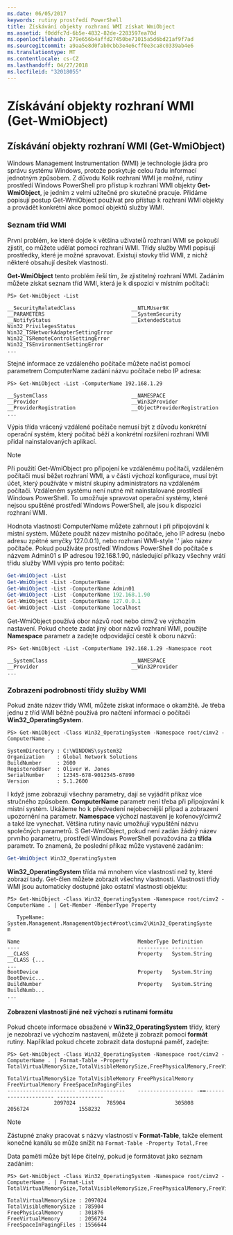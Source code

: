 ```yaml
---
ms.date: 06/05/2017
keywords: rutiny prostředí PowerShell
title: Získávání objekty rozhraní WMI získat WmiObject
ms.assetid: f0ddfc7d-6b5e-4832-82de-2283597ea70d
ms.openlocfilehash: 279e656b4affd27450be71015a5d6bd21af9f7ad
ms.sourcegitcommit: a9aa5e8d0fab0cbb3e4e6cff0e3ca8c0339ab4e6
ms.translationtype: MT
ms.contentlocale: cs-CZ
ms.lasthandoff: 04/27/2018
ms.locfileid: "32018055"
---
```

# <a name="getting-wmi-objects-get-wmiobject"></a>Získávání objekty rozhraní WMI (Get-WmiObject)

## <a name="getting-wmi-objects-get-wmiobject"></a>Získávání objekty rozhraní WMI (Get-WmiObject)

Windows Management Instrumentation (WMI) je technologie jádra pro správu systému Windows, protože poskytuje celou řadu informací jednotným způsobem. Z důvodu Kolik rozhraní WMI je možné, rutiny prostředí Windows PowerShell pro přístup k rozhraní WMI objekty **Get-WmiObject**, je jedním z velmi užitečné pro skutečné pracuje. Přidáme popisují postup Get-WmiObject používat pro přístup k rozhraní WMI objekty a provádět konkrétní akce pomocí objektů služby WMI.

### <a name="listing-wmi-classes"></a>Seznam tříd WMI

První problém, ke které dojde k většina uživatelů rozhraní WMI se pokouší zjistit, co můžete udělat pomocí rozhraní WMI. Třídy služby WMI popisují prostředky, které je možné spravovat. Existují stovky tříd WMI, z nichž některé obsahují desítek vlastnosti.

**Get-WmiObject** tento problém řeší tím, že zjistitelný rozhraní WMI. Zadáním můžete získat seznam tříd WMI, která je k dispozici v místním počítači:

```
PS> Get-WmiObject -List

__SecurityRelatedClass                  __NTLMUser9X
__PARAMETERS                            __SystemSecurity
__NotifyStatus                          __ExtendedStatus
Win32_PrivilegesStatus                  Win32_TSNetworkAdapterSettingError
Win32_TSRemoteControlSettingError       Win32_TSEnvironmentSettingError
...
```

Stejné informace ze vzdáleného počítače můžete načíst pomocí parametrem ComputerName zadání názvu počítače nebo IP adresa:

```
PS> Get-WmiObject -List -ComputerName 192.168.1.29

__SystemClass                           __NAMESPACE
__Provider                              __Win32Provider
__ProviderRegistration                  __ObjectProviderRegistration
...
```

Výpis třída vrácený vzdálené počítače nemusí být z důvodu konkrétní operační systém, který počítač běží a konkrétní rozšíření rozhraní WMI přidal nainstalovaných aplikací.

> [!NOTE]
> Při použití Get-WmiObject pro připojení ke vzdálenému počítači, vzdáleném počítači musí běžet rozhraní WMI, a v části výchozí konfigurace, musí být účet, který používáte v místní skupiny administrators na vzdáleném počítači. Vzdáleném systému není nutné mít nainstalované prostředí Windows PowerShell. To umožňuje spravovat operační systémy, které nejsou spuštěné prostředí Windows PowerShell, ale jsou k dispozici rozhraní WMI.

Hodnota vlastnosti ComputerName můžete zahrnout i při připojování k místní systém. Můžete použít název místního počítače, jeho IP adresu (nebo adresu zpětné smyčky 127.0.0.1), nebo rozhraní WMI-style '.' jako název počítače. Pokud používáte prostředí Windows PowerShell do počítače s názvem Admin01 s IP adresou 192.168.1.90, následující příkazy všechny vrátí třídu služby WMI výpis pro tento počítač:

```powershell
Get-WmiObject -List
Get-WmiObject -List -ComputerName .
Get-WmiObject -List -ComputerName Admin01
Get-WmiObject -List -ComputerName 192.168.1.90
Get-WmiObject -List -ComputerName 127.0.0.1
Get-WmiObject -List -ComputerName localhost
```

Get-WmiObject používá obor názvů root nebo cimv2 ve výchozím nastavení. Pokud chcete zadat jiný obor názvů rozhraní WMI, použijte **Namespace** parametr a zadejte odpovídající cestě k oboru názvů:

```
PS> Get-WmiObject -List -ComputerName 192.168.1.29 -Namespace root

__SystemClass                           __NAMESPACE
__Provider                              __Win32Provider
...
```

### <a name="displaying-wmi-class-details"></a>Zobrazení podrobností třídy služby WMI

Pokud znáte název třídy WMI, můžete získat informace o okamžitě. Je třeba jednu z tříd WMI běžně používá pro načtení informací o počítači **Win32_OperatingSystem**.

```
PS> Get-WmiObject -Class Win32_OperatingSystem -Namespace root/cimv2 -ComputerName .

SystemDirectory : C:\WINDOWS\system32
Organization    : Global Network Solutions
BuildNumber     : 2600
RegisteredUser  : Oliver W. Jones
SerialNumber    : 12345-678-9012345-67890
Version         : 5.1.2600
```

I když jsme zobrazují všechny parametry, dají se vyjádřit příkaz více stručného způsobem. **ComputerName** parametr není třeba při připojování k místní systém. Ukážeme ho k předvedení nejobecnější případ a zobrazení upozornění na parametr. **Namespace** výchozí nastavení je kořenový/cimv2 a také lze vynechat. Většina rutiny navíc umožňují vypuštění názvu společných parametrů. S Get-WmiObject, pokud není zadán žádný název prvního parametru, prostředí Windows PowerShell považována za **třída** parametr. To znamená, že poslední příkaz může vystavené zadáním:

```powershell
Get-WmiObject Win32_OperatingSystem
```

**Win32_OperatingSystem** třída má mnohem více vlastností než ty, které zobrazí tady. Get-člen můžete zobrazit všechny vlastnosti. Vlastnosti třídy WMI jsou automaticky dostupné jako ostatní vlastnosti objektu:

```
PS> Get-WmiObject -Class Win32_OperatingSystem -Namespace root/cimv2 -ComputerName . | Get-Member -MemberType Property

   TypeName: System.Management.ManagementObject#root\cimv2\Win32_OperatingSyste
m

Name                                      MemberType Definition
----                                      ---------- ----------
__CLASS                                   Property   System.String __CLASS {...
...
BootDevice                                Property   System.String BootDevic...
BuildNumber                               Property   System.String BuildNumb...
...
```

#### <a name="displaying-non-default-properties-with-format-cmdlets"></a>Zobrazení vlastností jiné než výchozí s rutinami formátu

Pokud chcete informace obsažené v **Win32_OperatingSystem** třídy, který je nezobrazí ve výchozím nastavení, můžete ji zobrazit pomocí **formát** rutiny. Například pokud chcete zobrazit data dostupná paměť, zadejte:

```
PS> Get-WmiObject -Class Win32_OperatingSystem -Namespace root/cimv2 -ComputerName . | Format-Table -Property TotalVirtualMemorySize,TotalVisibleMemorySize,FreePhysicalMemory,FreeVirtualMemory,FreeSpaceInPagingFiles

TotalVirtualMemorySize TotalVisibleMemory FreePhysicalMemory FreeVirtualMemory FreeSpaceInPagingFiles
---------------------- ---------------    ------------------ -==--------------------- ---------------
               2097024          785904                305808           2056724                1558232
```

> [!NOTE]
> Zástupné znaky pracovat s názvy vlastností v **Format-Table**, takže element konečné kanálu se může snížit na `Format-Table -Property Total,Free`

Data paměti může být lépe čitelný, pokud je formátovat jako seznam zadáním:

```
PS> Get-WmiObject -Class Win32_OperatingSystem -Namespace root/cimv2 -ComputerName . | Format-List TotalVirtualMemorySize,TotalVisibleMemorySize,FreePhysicalMemory,FreeVirtualMemory,FreeSpaceInPagingFiles

TotalVirtualMemorySize : 2097024
TotalVisibleMemorySize : 785904
FreePhysicalMemory     : 301876
FreeVirtualMemory      : 2056724
FreeSpaceInPagingFiles : 1556644
```
